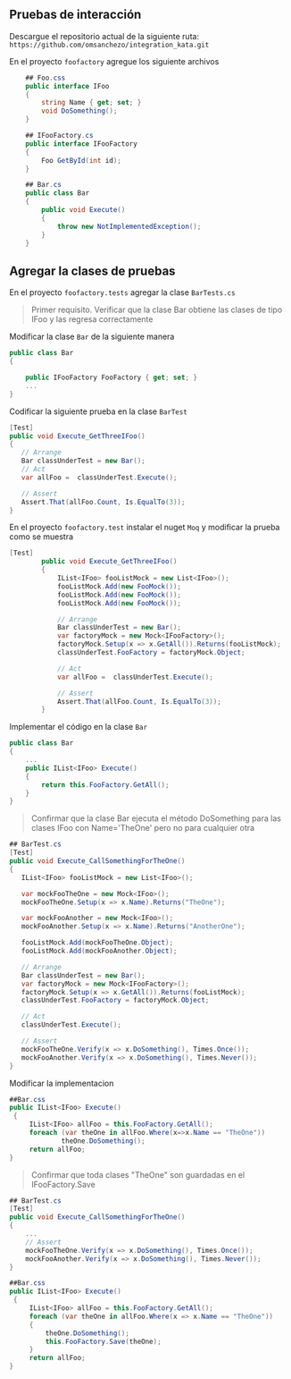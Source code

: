 
## Pruebas de interacción

Descargue el repositorio actual de la siguiente ruta: `https://github.com/omsanchezo/integration_kata.git`

En el proyecto  `foofactory` agregue los siguiente archivos

```csharp
    ## Foo.css
    public interface IFoo
    {
        string Name { get; set; }
        void DoSomething();
    }
```

```csharp
    ## IFooFactory.cs
    public interface IFooFactory
    {
        Foo GetById(int id);
    }
```

```csharp
    ## Bar.cs
    public class Bar
    {
        public void Execute()
        {
            throw new NotImplementedException();
        }
    }
```

## Agregar la clases de pruebas

En el proyecto `foofactory.tests` agregar la clase `BarTests.cs` 

> Primer requisito. Verificar que la clase Bar obtiene las clases de tipo IFoo y las regresa correctamente

Modificar la clase `Bar` de la siguiente manera

```csharp
public class Bar
{

    public IFooFactory FooFactory { get; set; }
    ...   
}
```

Codificar la siguiente prueba en la clase `BarTest`

```csharp
[Test]
public void Execute_GetThreeIFoo()
{
   // Arrange
   Bar classUnderTest = new Bar();
   // Act
   var allFoo =  classUnderTest.Execute();

   // Assert
   Assert.That(allFoo.Count, Is.EqualTo(3));
}
```

En el proyecto  `foofactory.test` instalar el nuget `Moq` y modificar la prueba como se muestra

```csharp
[Test]
        public void Execute_GetThreeIFoo()
        {
            IList<IFoo> fooListMock = new List<IFoo>();
            fooListMock.Add(new FooMock());
            fooListMock.Add(new FooMock());
            fooListMock.Add(new FooMock());

            // Arrange
            Bar classUnderTest = new Bar();
            var factoryMock = new Mock<IFooFactory>();
            factoryMock.Setup(x => x.GetAll()).Returns(fooListMock);
            classUnderTest.FooFactory = factoryMock.Object;

            // Act
            var allFoo =  classUnderTest.Execute();

            // Assert
            Assert.That(allFoo.Count, Is.EqualTo(3));
        }
```

Implementar el código en la clase `Bar`

```csharp
public class Bar
{
	...
    public IList<IFoo> Execute()
    {
        return this.FooFactory.GetAll();
    }
}
```

> Confirmar que la clase Bar ejecuta el método DoSomething para las clases IFoo con Name='TheOne' pero no para cualquier otra

```csharp
## BarTest.cs
[Test]
public void Execute_CallSomethingForTheOne()
{
   IList<IFoo> fooListMock = new List<IFoo>();

   var mockFooTheOne = new Mock<IFoo>();
   mockFooTheOne.Setup(x => x.Name).Returns("TheOne");

   var mockFooAnother = new Mock<IFoo>();
   mockFooAnother.Setup(x => x.Name).Returns("AnotherOne");

   fooListMock.Add(mockFooTheOne.Object);
   fooListMock.Add(mockFooAnother.Object);

   // Arrange
   Bar classUnderTest = new Bar();
   var factoryMock = new Mock<IFooFactory>();
   factoryMock.Setup(x => x.GetAll()).Returns(fooListMock);
   classUnderTest.FooFactory = factoryMock.Object;

   // Act
   classUnderTest.Execute();

   // Assert
   mockFooTheOne.Verify(x => x.DoSomething(), Times.Once());
   mockFooAnother.Verify(x => x.DoSomething(), Times.Never());
}
```
Modificar la implementacion 

```csharp
##Bar.css
public IList<IFoo> Execute()
 {
     IList<IFoo> allFoo = this.FooFactory.GetAll();
     foreach (var theOne in allFoo.Where(x=>x.Name == "TheOne"))
             theOne.DoSomething();
     return allFoo;
}
```

> Confirmar que toda clases "TheOne" son guardadas en el IFooFactory.Save

```csharp
## BarTest.cs
[Test]
public void Execute_CallSomethingForTheOne()
{
	...
	// Assert
	mockFooTheOne.Verify(x => x.DoSomething(), Times.Once());
	mockFooAnother.Verify(x => x.DoSomething(), Times.Never());
}
```
```csharp
##Bar.css
public IList<IFoo> Execute()
 {
     IList<IFoo> allFoo = this.FooFactory.GetAll();
     foreach (var theOne in allFoo.Where(x => x.Name == "TheOne"))
     {
         theOne.DoSomething();
         this.FooFactory.Save(theOne);
     }
     return allFoo;
}
```

